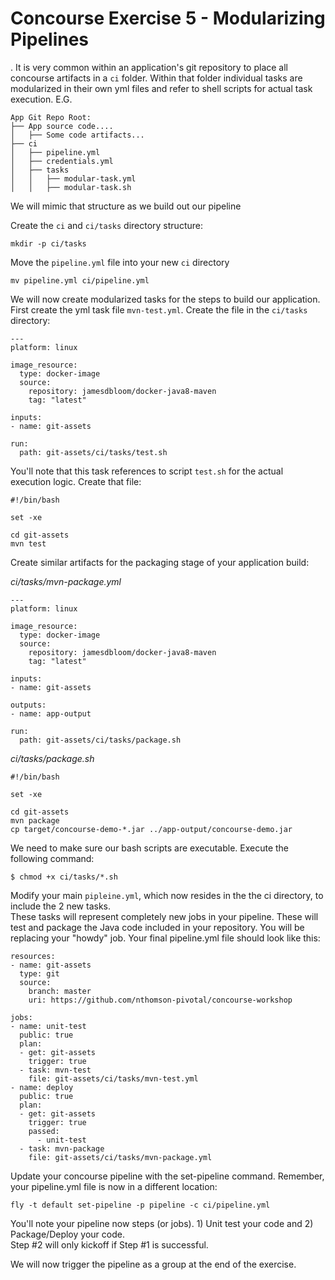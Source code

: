 # Concourse Exercise 5 - Modularizing Pipelines

. It is very common within an application's git repository to place all concourse artifacts in a 
`ci` folder.  Within that folder individual tasks are modularized in their own yml files and refer 
to shell scripts for actual task execution.  E.G.

```
App Git Repo Root:
├── App source code....
│   ├── Some code artifacts...
├── ci
│   ├── pipeline.yml
│   ├── credentials.yml
│   ├── tasks
│   │   ├── modular-task.yml
│   │   ├── modular-task.sh
```

We will mimic that structure as we build out our pipeline

Create the `ci` and `ci/tasks` directory structure:

```
mkdir -p ci/tasks
```

Move the `pipeline.yml` file into your new `ci` directory

```
mv pipeline.yml ci/pipeline.yml
```

We will now create modularized tasks for the steps to build our application.  First 
create the yml task file `mvn-test.yml`.  Create the file in the `ci/tasks` directory:

```
---
platform: linux

image_resource:
  type: docker-image
  source:
    repository: jamesdbloom/docker-java8-maven
    tag: "latest"

inputs:
- name: git-assets

run:
  path: git-assets/ci/tasks/test.sh
```

You'll note that this task references to script `test.sh` for the actual execution logic.  Create that file:

```
#!/bin/bash

set -xe

cd git-assets
mvn test
```

Create similar artifacts for the packaging stage of your application build:

_ci/tasks/mvn-package.yml_

```
---
platform: linux

image_resource:
  type: docker-image
  source:
    repository: jamesdbloom/docker-java8-maven
    tag: "latest"

inputs:
- name: git-assets

outputs:
- name: app-output

run:
  path: git-assets/ci/tasks/package.sh
```

_ci/tasks/package.sh_

```
#!/bin/bash

set -xe

cd git-assets
mvn package
cp target/concourse-demo-*.jar ../app-output/concourse-demo.jar
```

We need to make sure our bash scripts are executable.  Execute the following command:

```
$ chmod +x ci/tasks/*.sh
```

Modify your main `pipleine.yml`, which now resides in the the ci directory, to include the 2 new tasks.  
These tasks will represent completely new jobs in your pipeline.  These will test and package the Java code 
included in your repository.  You will be replacing your "howdy" job.  Your final pipeline.yml file should 
look like this:

```
resources:
- name: git-assets
  type: git
  source:
    branch: master
    uri: https://github.com/nthomson-pivotal/concourse-workshop

jobs:
- name: unit-test
  public: true
  plan:
  - get: git-assets
    trigger: true
  - task: mvn-test
    file: git-assets/ci/tasks/mvn-test.yml
- name: deploy
  public: true
  plan:
  - get: git-assets
    trigger: true
    passed:
      - unit-test
  - task: mvn-package
    file: git-assets/ci/tasks/mvn-package.yml
```

Update your concourse pipeline with the set-pipeline command.  Remember, your pipeline.yml file is now in a different location:

```
fly -t default set-pipeline -p pipeline -c ci/pipeline.yml
```

You'll note your pipeline now steps (or jobs).  1) Unit test your code and 2) Package/Deploy your code.  
Step #2 will only kickoff if Step #1 is successful.

We will now trigger the pipeline as a group at the end of the exercise.